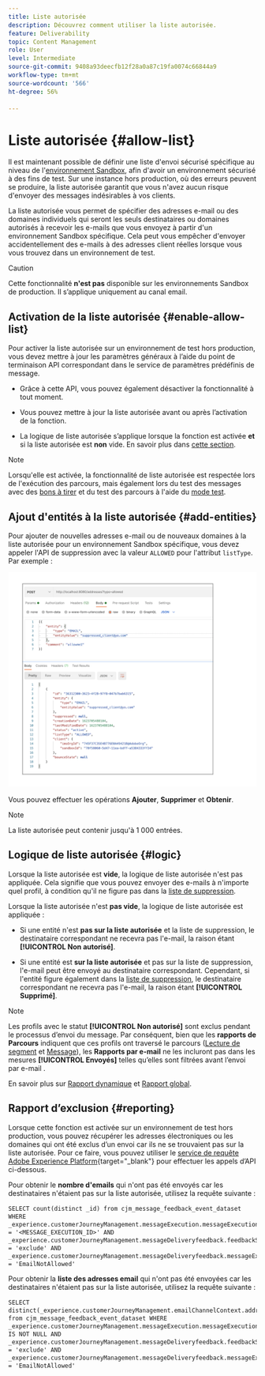 ```yaml
---
title: Liste autorisée
description: Découvrez comment utiliser la liste autorisée.
feature: Deliverability
topic: Content Management
role: User
level: Intermediate
source-git-commit: 9408a93deecfb12f28a0a87c19fa0074c66844a9
workflow-type: tm+mt
source-wordcount: '566'
ht-degree: 56%

---
```


# Liste autorisée {#allow-list}

Il est maintenant possible de définir une liste d&#39;envoi sécurisé spécifique au niveau de l&#39;[environnement Sandbox](administration/sandboxes.md), afin d&#39;avoir un environnement sécurisé à des fins de test. Sur une instance hors production, où des erreurs peuvent se produire, la liste autorisée garantit que vous n&#39;avez aucun risque d&#39;envoyer des messages indésirables à vos clients.

La liste autorisée vous permet de spécifier des adresses e-mail ou des domaines individuels qui seront les seuls destinataires ou domaines autorisés à recevoir les e-mails que vous envoyez à partir d&#39;un environnement Sandbox spécifique. Cela peut vous empêcher d&#39;envoyer accidentellement des e-mails à des adresses client réelles lorsque vous vous trouvez dans un environnement de test.

>[!CAUTION]
>
>Cette fonctionnalité **n&#39;est pas** disponible sur les environnements Sandbox de production. Il s’applique uniquement au canal email.

## Activation de la liste autorisée {#enable-allow-list}

Pour activer la liste autorisée sur un environnement de test hors production, vous devez mettre à jour les paramètres généraux à l’aide du point de terminaison API correspondant dans le service de paramètres prédéfinis de message.

* Grâce à cette API, vous pouvez également désactiver la fonctionnalité à tout moment.

* Vous pouvez mettre à jour la liste autorisée avant ou après l’activation de la fonction.

* La logique de liste autorisée s’applique lorsque la fonction est activée **et** si la liste autorisée est **non** vide. En savoir plus dans [cette section](#logic).

<!--To enable this feature on a non-production sandbox, update the allowed list so that it is no longer empty. To disable it, clear up the allowed list so that it is again empty.

Learn more on the allowed list logic in this section.
-->

>[!NOTE]
>
>Lorsqu&#39;elle est activée, la fonctionnalité de liste autorisée est respectée lors de l&#39;exécution des parcours, mais également lors du test des messages avec des [bons à tirer](preview.md#send-proofs) et du test des parcours à l&#39;aide du [mode test](building-journeys/testing-the-journey.md).

## Ajout d&#39;entités à la liste autorisée {#add-entities}

Pour ajouter de nouvelles adresses e-mail ou de nouveaux domaines à la liste autorisée pour un environnement Sandbox spécifique, vous devez appeler l&#39;API de suppression avec la valeur `ALLOWED` pour l&#39;attribut `listType`. Par exemple :

![](assets/allow-list-api.png)

Vous pouvez effectuer les opérations **Ajouter**, **Supprimer** et **Obtenir**.

>[!NOTE]
>
>La liste autorisée peut contenir jusqu&#39;à 1 000 entrées.

<!--
Learn more on making these API calls in the API reference documentation.
Found this link in Experience Platform documentation, but may not be the final one: (https://experienceleague.adobe.com/docs/experience-platform/landing/platform-apis/api-guide.html?lang=en).-->

## Logique de liste autorisée {#logic}

<!-- When the allowed list is enabled (enable-allow-list) at the sandbox level using the API call above, the following applies.-->

Lorsque la liste autorisée est **vide**, la logique de liste autorisée n&#39;est pas appliquée. Cela signifie que vous pouvez envoyer des e-mails à n&#39;importe quel profil, à condition qu&#39;il ne figure pas dans la [liste de suppression](suppression-list.md).

Lorsque la liste autorisée n&#39;est **pas vide**, la logique de liste autorisée est appliquée :

* Si une entité n&#39;est **pas sur la liste autorisée** et la liste de suppression, le destinataire correspondant ne recevra pas l&#39;e-mail, la raison étant **[!UICONTROL Non autorisé]**.

* Si une entité est **sur la liste autorisée** et pas sur la liste de suppression, l&#39;e-mail peut être envoyé au destinataire correspondant. Cependant, si l&#39;entité figure également dans la [liste de suppression](suppression-list.md), le destinataire correspondant ne recevra pas l&#39;e-mail, la raison étant **[!UICONTROL Supprimé]**.

>[!NOTE]
>
>Les profils avec le statut **[!UICONTROL Non autorisé]** sont exclus pendant le processus d’envoi du message. Par conséquent, bien que les **rapports de Parcours** indiquent que ces profils ont traversé le parcours ([Lecture de segment](building-journeys/read-segment.md) et [Message](building-journeys/journeys-message.md)), les **Rapports par e-mail** ne les incluront pas dans les mesures **[!UICONTROL Envoyés]** telles qu’elles sont filtrées avant l’envoi par e-mail .
>
>En savoir plus sur [Rapport dynamique](reports/live-report.md) et [Rapport global](reports/global-report.md).

## Rapport d’exclusion {#reporting}

Lorsque cette fonction est activée sur un environnement de test hors production, vous pouvez récupérer les adresses électroniques ou les domaines qui ont été exclus d’un envoi car ils ne se trouvaient pas sur la liste autorisée. Pour ce faire, vous pouvez utiliser le [service de requête Adobe Experience Platform](https://experienceleague.adobe.com/docs/experience-platform/query/api/getting-started.html){target=&quot;_blank&quot;} pour effectuer les appels d’API ci-dessous.

Pour obtenir le **nombre d&#39;emails** qui n&#39;ont pas été envoyés car les destinataires n&#39;étaient pas sur la liste autorisée, utilisez la requête suivante :

```
SELECT count(distinct _id) from cjm_message_feedback_event_dataset WHERE
_experience.customerJourneyManagement.messageExecution.messageExecutionID = '<MESSAGE_EXECUTION_ID>' AND
_experience.customerJourneyManagement.messageDeliveryfeedback.feedbackStatus = 'exclude' AND
_experience.customerJourneyManagement.messageDeliveryfeedback.messageExclusion.reason = 'EmailNotAllowed'
```

Pour obtenir la **liste des adresses email** qui n&#39;ont pas été envoyées car les destinataires n&#39;étaient pas sur la liste autorisée, utilisez la requête suivante :

```
SELECT distinct(_experience.customerJourneyManagement.emailChannelContext.address) from cjm_message_feedback_event_dataset WHERE
_experience.customerJourneyManagement.messageExecution.messageExecutionID IS NOT NULL AND
_experience.customerJourneyManagement.messageDeliveryfeedback.feedbackStatus = 'exclude' AND
_experience.customerJourneyManagement.messageDeliveryfeedback.messageExclusion.reason = 'EmailNotAllowed'
```

